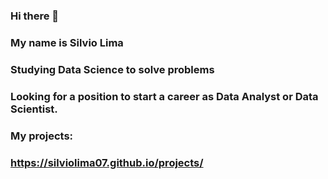 ### Hi there 👋
### My name is Silvio Lima
### Studying Data Science to solve problems
### Looking for a position to start a career as Data Analyst or Data Scientist.
### My projects:
### https://silviolima07.github.io/projects/


<!--**silviolima07/silviolima07** is a ✨ _special_ ✨ repository because its `README.md` (this file) appears on your GitHub profile.

Here are some ideas to get you started:

- 🔭 I’m currently working on ...
- 🌱 I’m currently learning ...
- 👯 I’m looking to collaborate on ...
- 🤔 I’m looking for help with ...
- 💬 Ask me about ...
- 📫 How to reach me: ...
- 😄 Pronouns: ...
- ⚡ Fun fact: ...
